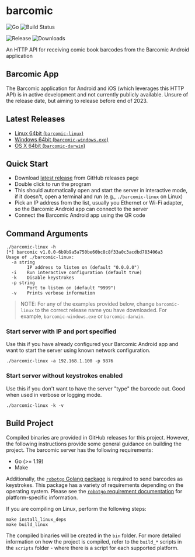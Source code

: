 # barcomic

![Go](https://img.shields.io/github/go-mod/go-version/TheGrayDot/barcomic_server?filename=go.mod&style=plastic) ![Build Status](https://img.shields.io/github/actions/workflow/status/TheGrayDot/barcomic_server/push_and_pull.yml?branch=main&style=plastic)

![Release](https://img.shields.io/github/v/release/TheGrayDot/barcomic_server?style=plastic) ![Downloads](https://img.shields.io/github/downloads/TheGrayDot/barcomic_server/total?style=plastic)

An HTTP API for receiving comic book barcodes from the Barcomic Android application

## Barcomic App

The Barcomic application for Android and iOS (which leverages this HTTP API) is in active development and not currently publicly available. Unsure of the release date, but aiming to release before end of 2023.

## Latest Releases

- [Linux 64bit (`barcomic-linux`)](https://github.com/TheGrayDot/barcomic_server/releases/latest/download/barcomic-linux)
- [Windows 64bit (`barcomic-windows.exe`)](https://github.com/TheGrayDot/barcomic_server/releases/latest/download/barcomic-windows.exe)
- [OS X 64bit (`barcomic-darwin`)](https://github.com/TheGrayDot/barcomic_server/releases/latest/download/barcomic-darwin)

## Quick Start

- Download [latest release](https://github.com/TheGrayDot/barcomic_server/releases/latest/) from GitHub releases page
- Double click to run the program
- This should automatically open and start the server in interactive mode, if it doesn't, open a terminal and run (e.g., `./barcomic-linux` on Linux)
- Pick an IP address from the list, usually you Ethernet or Wi-Fi adapter, so the Barcomic Android app can connect to the server
- Connect the Barcomic Android app using the QR code

## Command Arguments

```
./barcomic-linux -h
[*] barcomic v1.0.0-6b9b9a5a750be60bc8c8f33a0c3acdbd783406a3
Usage of ./barcomic-linux:
  -a string
    	IP address to listen on (default "0.0.0.0")
  -i	Run interactive configuration (default true)
  -k	Disable keystrokes
  -p string
    	Port to listen on (default "9999")
  -v	Prints verbose information
```

> NOTE: For any of the examples provided below, change `barcomic-linux` to the correct release name you have downloaded. For example, `barcomic-windows.exe` or `barcomic-darwin`.

### Start server with IP and port specified

Use this if you have already configured your Barcomic Android app and want to start the server using known network configuration.

```
./barcomic-linux -a 192.168.1.100 -p 9876
```

### Start server without keystrokes enabled

Use this if you don't want to have the server "type" the barcode out. Good when used in verbose or logging mode.

```
./barcomic-linux -k -v
```

## Build Project

Compiled binaries are provided in GitHub releases for this project. However, the following instructions provide some general guidance on building the project. The barcomic server has the following requirements:

- Go (>= 1.19)
- Make

Additionally, the [`robotgo` Golang package](https://github.com/go-vgo/robotgo) is required to send barcodes as keystrokes. This package has a variety of requirements depending on the operating system. Please see the [`robotgo` requirement documentation](https://github.com/go-vgo/robotgo#requirements) for platform-specific information.

If you are compiling on Linux, perform the following steps:

```
make install_linux_deps
make build_linux
```

The compiled binaries will be created in the `bin` folder. For more detailed information on how the project is compiled, refer to the `build_*` scripts in the `scripts` folder - where there is a script for each supported platform.

